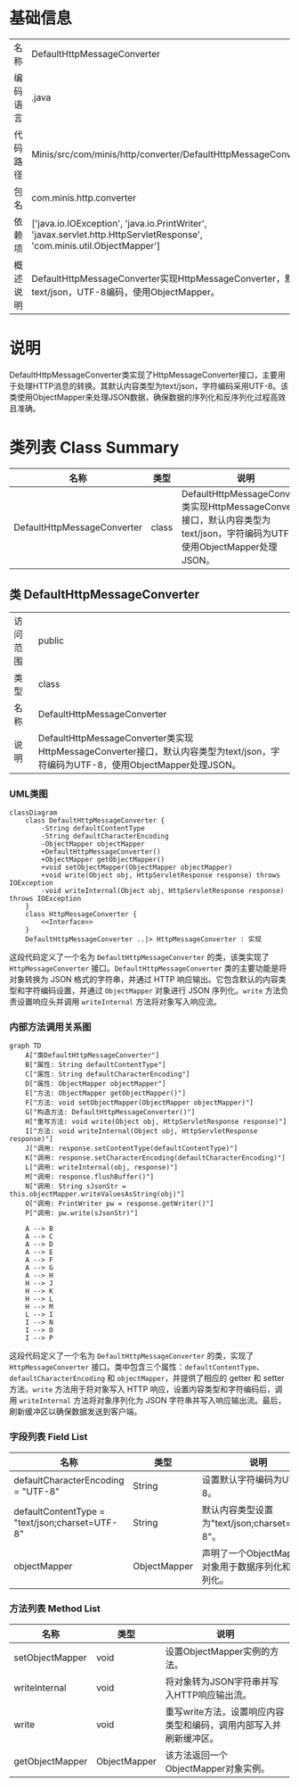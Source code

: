 # 基础信息

|      |      |
|------|------|
| 名称 | DefaultHttpMessageConverter |
| 编码语言 | .java |
| 代码路径 | Minis/src/com/minis/http/converter/DefaultHttpMessageConverter.java |
| 包名 | com.minis.http.converter |
| 依赖项 | ['java.io.IOException', 'java.io.PrintWriter', 'javax.servlet.http.HttpServletResponse', 'com.minis.util.ObjectMapper'] |
| 概述说明 | DefaultHttpMessageConverter实现HttpMessageConverter，默认处理text/json，UTF-8编码，使用ObjectMapper。 |

# 说明

DefaultHttpMessageConverter类实现了HttpMessageConverter接口，主要用于处理HTTP消息的转换。其默认内容类型为text/json，字符编码采用UTF-8。该类使用ObjectMapper来处理JSON数据，确保数据的序列化和反序列化过程高效且准确。

# 类列表 Class Summary

| 名称   | 类型  | 说明 |
|-------|------|-------------|
| DefaultHttpMessageConverter | class | DefaultHttpMessageConverter类实现HttpMessageConverter接口，默认内容类型为text/json，字符编码为UTF-8，使用ObjectMapper处理JSON。 |



## 类 DefaultHttpMessageConverter

|      |      |
|------|------|
| 访问范围 | public |
| 类型 | class |
| 名称 | DefaultHttpMessageConverter |
| 说明 | DefaultHttpMessageConverter类实现HttpMessageConverter接口，默认内容类型为text/json，字符编码为UTF-8，使用ObjectMapper处理JSON。 |


### UML类图

```mermaid
classDiagram
    class DefaultHttpMessageConverter {
        -String defaultContentType
        -String defaultCharacterEncoding
        -ObjectMapper objectMapper
        +DefaultHttpMessageConverter()
        +ObjectMapper getObjectMapper()
        +void setObjectMapper(ObjectMapper objectMapper)
        +void write(Object obj, HttpServletResponse response) throws IOException
        -void writeInternal(Object obj, HttpServletResponse response) throws IOException
    }
    class HttpMessageConverter {
        <<Interface>>
    }
    DefaultHttpMessageConverter ..|> HttpMessageConverter : 实现
```

这段代码定义了一个名为 `DefaultHttpMessageConverter` 的类，该类实现了 `HttpMessageConverter` 接口。`DefaultHttpMessageConverter` 类的主要功能是将对象转换为 JSON 格式的字符串，并通过 HTTP 响应输出。它包含默认的内容类型和字符编码设置，并通过 `ObjectMapper` 对象进行 JSON 序列化。`write` 方法负责设置响应头并调用 `writeInternal` 方法将对象写入响应流。


### 内部方法调用关系图

```mermaid
graph TD
    A["类DefaultHttpMessageConverter"]
    B["属性: String defaultContentType"]
    C["属性: String defaultCharacterEncoding"]
    D["属性: ObjectMapper objectMapper"]
    E["方法: ObjectMapper getObjectMapper()"]
    F["方法: void setObjectMapper(ObjectMapper objectMapper)"]
    G["构造方法: DefaultHttpMessageConverter()"]
    H["重写方法: void write(Object obj, HttpServletResponse response)"]
    I["方法: void writeInternal(Object obj, HttpServletResponse response)"]
    J["调用: response.setContentType(defaultContentType)"]
    K["调用: response.setCharacterEncoding(defaultCharacterEncoding)"]
    L["调用: writeInternal(obj, response)"]
    M["调用: response.flushBuffer()"]
    N["调用: String sJsonStr = this.objectMapper.writeValuesAsString(obj)"]
    O["调用: PrintWriter pw = response.getWriter()"]
    P["调用: pw.write(sJsonStr)"]

    A --> B
    A --> C
    A --> D
    A --> E
    A --> F
    A --> G
    A --> H
    H --> J
    H --> K
    H --> L
    H --> M
    L --> I
    I --> N
    I --> O
    I --> P
```

这段代码定义了一个名为 `DefaultHttpMessageConverter` 的类，实现了 `HttpMessageConverter` 接口。类中包含三个属性：`defaultContentType`、`defaultCharacterEncoding` 和 `objectMapper`，并提供了相应的 getter 和 setter 方法。`write` 方法用于将对象写入 HTTP 响应，设置内容类型和字符编码后，调用 `writeInternal` 方法将对象序列化为 JSON 字符串并写入响应输出流。最后，刷新缓冲区以确保数据发送到客户端。

### 字段列表 Field List

| 名称  | 类型  | 说明 |
|-------|-------|------|
| defaultCharacterEncoding = "UTF-8" | String | 设置默认字符编码为UTF-8。 |
| defaultContentType = "text/json;charset=UTF-8" | String | 默认内容类型设置为"text/json;charset=UTF-8"。 |
| objectMapper | ObjectMapper | 声明了一个ObjectMapper对象用于数据序列化和反序列化。 |

### 方法列表 Method List

| 名称  | 类型  | 说明 |
|-------|-------|------|
| setObjectMapper | void | 设置ObjectMapper实例的方法。 |
| writeInternal | void | 将对象转为JSON字符串并写入HTTP响应输出流。 |
| write | void | 重写write方法，设置响应内容类型和编码，调用内部写入并刷新缓冲区。 |
| getObjectMapper | ObjectMapper | 该方法返回一个ObjectMapper对象实例。 |




